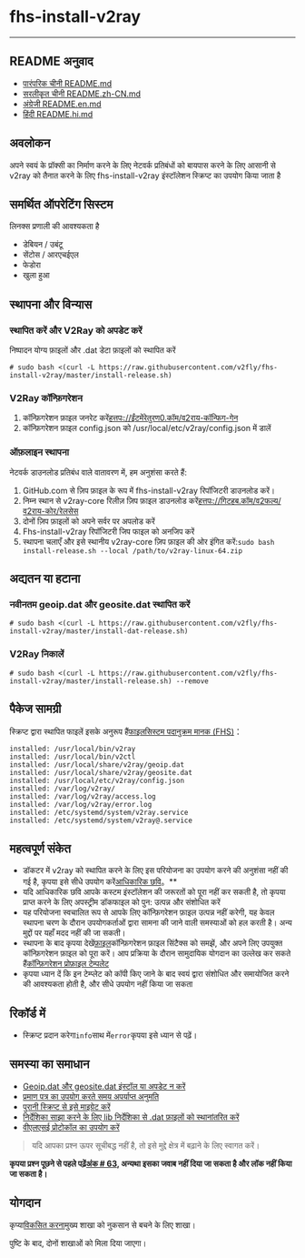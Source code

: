 # fhs-install-v2ray

* * *

## README अनुवाद

-   [पारंपरिक चीनी README.md](README.md)
-   [सरलीकृत चीनी README.zh-CN.md](README.zh-CN.md)
-   [अंग्रेजी README.en.md](README.en.md)
-   [हिंदी README.hi.md](README.hi.md)

## अवलोकन

अपने स्वयं के प्रॉक्सी का निर्माण करने के लिए नेटवर्क प्रतिबंधों को बायपास करने के लिए आसानी से v2ray को तैनात करने के लिए fhs-install-v2ray इंस्टॉलेशन स्क्रिप्ट का उपयोग किया जाता है

## समर्थित ऑपरेटिंग सिस्टम

लिनक्स प्रणाली की आवश्यकता है

-   डेबियन / उबंटू
-   सेंटोस / आरएचईएल
-   फेडोरा
-   खुला हुआ

## स्थापना और विन्यास

### स्थापित करें और V2Ray को अपडेट करें

निष्पादन योग्य फ़ाइलों और .dat डेटा फ़ाइलों को स्थापित करें

    # sudo bash <(curl -L https://raw.githubusercontent.com/v2fly/fhs-install-v2ray/master/install-release.sh)

### V2Ray कॉन्फ़िगरेशन

1.  कॉन्फ़िगरेशन फ़ाइल जनरेट करें[हत्तपः://ईंटमेंरेतुरण0.कॉम/व2राय-कॉन्फिग-गेन](https://intmainreturn0.com/v2ray-config-gen/)
2.  कॉन्फ़िगरेशन फ़ाइल config.json को /usr/local/etc/v2ray/config.json में डालें

### ऑफ़लाइन स्थापना

नेटवर्क डाउनलोड प्रतिबंध वाले वातावरण में, हम अनुशंसा करते हैं:

1.  GitHub.com से ज़िप फ़ाइल के रूप में fhs-install-v2ray रिपॉजिटरी डाउनलोड करें।
2.  निम्न स्थान से v2ray-core रिलीज़ ज़िप फ़ाइल डाउनलोड करें[हत्तपः://गिटहब.कॉम/व2फल्य/व2राय-कोर/रेलसेस](https://github.com/v2fly/v2ray-core/releases)
3.  दोनों ज़िप फ़ाइलों को अपने सर्वर पर अपलोड करें
4.  Fhs-install-v2ray रिपॉजिटरी जिप फाइल को अनजिप करें
5.  स्थापना चलाएँ और इसे स्थानीय v2ray-core ज़िप फ़ाइल की ओर इंगित करें:`sudo bash install-release.sh --local /path/to/v2ray-linux-64.zip`

## अद्यतन या हटाना

### नवीनतम geoip.dat और geosite.dat स्थापित करें

    # sudo bash <(curl -L https://raw.githubusercontent.com/v2fly/fhs-install-v2ray/master/install-dat-release.sh)

### V2Ray निकालें

    # sudo bash <(curl -L https://raw.githubusercontent.com/v2fly/fhs-install-v2ray/master/install-release.sh) --remove

## पैकेज सामग्री

स्क्रिप्ट द्वारा स्थापित फाइलें इसके अनुरूप हैं[फाइलसिस्टम पदानुक्रम मानक (FHS)](https://en.wikipedia.org/wiki/Filesystem_Hierarchy_Standard)：

    installed: /usr/local/bin/v2ray
    installed: /usr/local/bin/v2ctl
    installed: /usr/local/share/v2ray/geoip.dat
    installed: /usr/local/share/v2ray/geosite.dat
    installed: /usr/local/etc/v2ray/config.json
    installed: /var/log/v2ray/
    installed: /var/log/v2ray/access.log
    installed: /var/log/v2ray/error.log
    installed: /etc/systemd/system/v2ray.service
    installed: /etc/systemd/system/v2ray@.service

## महत्वपूर्ण संकेत

-   डॉकटर में v2ray को स्थापित करने के लिए इस परियोजना का उपयोग करने की अनुशंसा नहीं की गई है, कृपया इसे सीधे उपयोग करें[आधिकारिक छवि](https://github.com/v2fly/docker)。\*\*
-   यदि आधिकारिक छवि आपके कस्टम इंस्टॉलेशन की जरूरतों को पूरा नहीं कर सकती है, तो कृपया प्राप्त करने के लिए अपस्ट्रीम डॉकफाइल को पुन: उत्पन्न और संशोधित करें
-   यह परियोजना स्वचालित रूप से आपके लिए कॉन्फ़िगरेशन फ़ाइल उत्पन्न नहीं करेगी, यह केवल स्थापना चरण के दौरान उपयोगकर्ताओं द्वारा सामना की जाने वाली समस्याओं को हल करती है। अन्य मुद्दों पर यहाँ मदद नहीं की जा सकती।
-   स्थापना के बाद कृपया देखें[फ़ाइल](https://www.v2fly.org/)कॉन्फ़िगरेशन फ़ाइल सिंटैक्स को समझें, और अपने लिए उपयुक्त कॉन्फ़िगरेशन फ़ाइल को पूरा करें। आप प्रक्रिया के दौरान सामुदायिक योगदान का उल्लेख कर सकते हैं[कॉन्फ़िगरेशन प्रोफ़ाइल टेम्पलेट](https://github.com/v2fly/v2ray-examples)
-   कृपया ध्यान दें कि इन टेम्प्लेट को कॉपी किए जाने के बाद स्वयं द्वारा संशोधित और समायोजित करने की आवश्यकता होती है, और सीधे उपयोग नहीं किया जा सकता

## रिकॉर्ड में

-   स्क्रिप्ट प्रदान करेगा`info`साथ में`error`कृपया इसे ध्यान से पढ़ें।

## समस्या का समाधान

-   [Geoip.dat और geosite.dat इंस्टॉल या अपडेट न करें](https://github.com/v2fly/fhs-install-v2ray/wiki/Do-not-install-or-update-geoip.dat-and-geosite.dat)
-   [प्रमाण पत्र का उपयोग करते समय अपर्याप्त अनुमति](https://github.com/v2fly/fhs-install-v2ray/wiki/Insufficient-permissions-when-using-certificates)
-   [पुरानी स्क्रिप्ट से इसे माइग्रेट करें](https://github.com/v2fly/fhs-install-v2ray/wiki/Migrate-from-the-old-script-to-this)
-   [निर्देशिका साझा करने के लिए lib निर्देशिका से .dat फ़ाइलों को स्थानांतरित करें](https://github.com/v2fly/fhs-install-v2ray/wiki/Move-.dat-files-from-lib-directory-to-share-directory)
-   [वीएलएसई प्रोटोकॉल का उपयोग करें](https://github.com/v2fly/fhs-install-v2ray/wiki/To-use-the-VLESS-protocol)

> यदि आपका प्रश्न ऊपर सूचीबद्ध नहीं है, तो इसे मुद्दे क्षेत्र में बढ़ाने के लिए स्वागत करें।

**कृपया प्रश्न पूछने से पहले पढ़ें[अंक # 63](https://github.com/v2fly/fhs-install-v2ray/issues/63), अन्यथा इसका जवाब नहीं दिया जा सकता है और लॉक नहीं किया जा सकता है।**

## योगदान

कृप्या[विकसित करना](https://github.com/v2fly/fhs-install-v2ray/tree/develop)मुख्य शाखा को नुकसान से बचने के लिए शाखा।

पुष्टि के बाद, दोनों शाखाओं को मिला दिया जाएगा।
